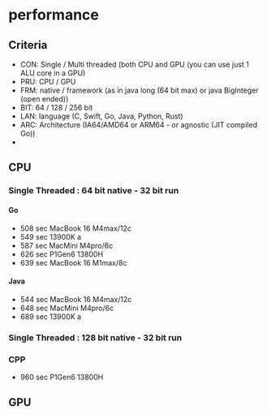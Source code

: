 # performance
## Criteria
- CON: Single / Multi threaded (both CPU and GPU (you can use just 1 ALU core in a GPU)
- PRU: CPU / GPU
- FRM: native / framework (as in java long (64 bit max) or java BigInteger (open ended))
- BIT: 64 / 128 / 256 bit
- LAN: language (C, Swift, Go, Java, Python, Rust)
- ARC: Architecture (IA64/AMD64 or ARM64 - or agnostic (JIT compiled Go))
- 

## CPU
### Single Threaded : 64 bit native - 32 bit run
#### Go 
- 508 sec MacBook 16 M4max/12c
- 549 sec 13900K a
- 587 sec MacMini M4pro/6c
- 626 sec P1Gen6 13800H
- 639 sec MacBook 16 M1max/8c
#### Java
- 544 sec MacBook 16 M4max/12c
- 648 sec MacMini M4pro/6c
- 689 sec 13900K a
### Single Threaded : 128 bit native - 32 bit run
### CPP
- 960 sec P1Gen6 13800H

## GPU
